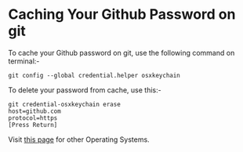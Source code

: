 # Caching Your Github Password on git

To cache your Github password on git, use the following command on terminal:-

`git config --global credential.helper osxkeychain`

To delete your password from cache, use this:-

```
git credential-osxkeychain erase
host=github.com
protocol=https
[Press Return]
```

Visit [this page](https://help.github.com/articles/caching-your-github-password-in-git) for other Operating Systems.

